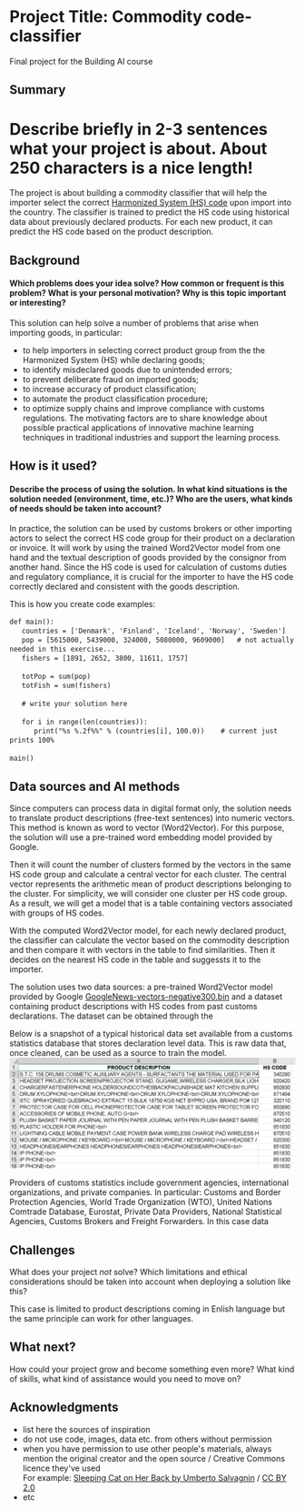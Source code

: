 <!-- This is the markdown template for the final project of the Building AI course, 
created by Reaktor Innovations and University of Helsinki. 
Copy the template, paste it to your GitHub README and edit! -->

# Project Title: Commodity code-classifier

Final project for the Building AI course

## Summary
# Describe briefly in 2-3 sentences what your project is about. About 250 characters is a nice length! 
The project is about building a commodity classifier that will help the importer select the correct [Harmonized System (HS) code](https://www.trade.gov/harmonized-system-hs-codes) upon import into the country. The classifier is trained to predict the HS code using historical data about previously declared products. For each new product, it can predict the HS code based on the product description. 

## Background

#### Which problems does your idea solve? How common or frequent is this problem? What is your personal motivation? Why is this topic important or interesting?

This solution can help solve a number of problems that arise when importing goods, in particular:
* to help importers in selecting correct product group from the the Harmonized System (HS) while declaring goods;
* to identify misdeclared goods due to unintended errors;
* to prevent deliberate fraud on imported goods;
* to increase accuracy of product classification;
* to automate the product classification procedure;
* to optimize supply chains and improve compliance with customs regulations.
The motivating factors are to share knowledge about possible practical applications of innovative machine learning techniques in traditional industries and support the learning process.  

## How is it used?
#### Describe the process of using the solution. In what kind situations is the solution needed (environment, time, etc.)? Who are the users, what kinds of needs should be taken into account?

In practice, the solution can be used by customs brokers or other importing actors to select the correct HS code group for their product on a declaration or invoice. It will work by using the trained Word2Vector model from one hand and the textual description of goods provided by the consignor from another hand. Since the HS code is used for calculation of customs duties and regulatory compliance, it is crucial for the importer to have the HS code correctly declared and consistent with the goods description. 

This is how you create code examples:
```
def main():
   countries = ['Denmark', 'Finland', 'Iceland', 'Norway', 'Sweden']
   pop = [5615000, 5439000, 324000, 5080000, 9609000]   # not actually needed in this exercise...
   fishers = [1891, 2652, 3800, 11611, 1757]

   totPop = sum(pop)
   totFish = sum(fishers)

   # write your solution here

   for i in range(len(countries)):
      print("%s %.2f%%" % (countries[i], 100.0))    # current just prints 100%

main()
```

## Data sources and AI methods

Since computers can process data in digital format only, the solution needs to translate product descriptions (free-text sentences) into numeric vectors. This method is known as word to vector (Word2Vector). For this purpose, the solution will use a pre-trained word embedding model provided by Google. 

Then it will count the number of clusters formed by the vectors in the same HS code group and calculate a central vector for each cluster. The central vector represents the arithmetic mean of product descriptions belonging to the cluster. For simplicity, we will consider one cluster per HS code group. As a result, we will get a model that is a table containing vectors associated with groups of HS codes.   

With the computed Word2Vector model, for each newly declared product, the classifier can calculate the vector based on the commodity description and then compare it with vectors in the table to find similarities. Then it decides on the nearest HS code in the table and suggessts it to the importer. 

The solution uses two data sources: a pre-trained Word2Vector model provided by Google [GoogleNews-vectors-negative300.bin](https://www.kaggle.com/sandreds/googlenewsvectorsnegative300) and a dataset containing product descriptions with HS codes from past customs declarations. The dataset can be obtained through the 

Below is a snapshot of a typical historical data set available from a customs statistics database that stores declaration level data. This is raw data that, once cleaned, can be used as a source to train the model.   
![HS_codes](https://github.com/vladlents/commodity-classifier/blob/main/HS-code-desc-example.png)

Providers of customs statistics include government agencies, international organizations, and private companies. In particular: Customs and Border Protection Agencies, World Trade Organization (WTO), United Nations Comtrade Database, Eurostat, Private Data Providers, National Statistical Agencies, Customs Brokers and Freight Forwarders. In this case data 

## Challenges

What does your project _not_ solve? Which limitations and ethical considerations should be taken into account when deploying a solution like this?

This case is limited to product descriptions coming in Enlish language but the same principle can work for other languages. 

## What next?

How could your project grow and become something even more? What kind of skills, what kind of assistance would you  need to move on? 


## Acknowledgments

* list here the sources of inspiration 
* do not use code, images, data etc. from others without permission
* when you have permission to use other people's materials, always mention the original creator and the open source / Creative Commons licence they've used
  <br>For example: [Sleeping Cat on Her Back by Umberto Salvagnin](https://commons.wikimedia.org/wiki/File:Sleeping_cat_on_her_back.jpg#filelinks) / [CC BY 2.0](https://creativecommons.org/licenses/by/2.0)
* etc
